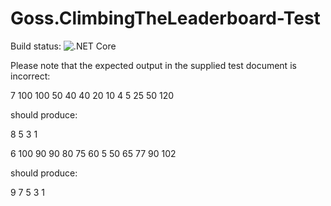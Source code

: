 # Goss.ClimbingTheLeaderboard-Test
Build status: ![.NET Core](https://github.com/topbanana/Goss.ClimbingTheLeaderboard-Test/workflows/.NET%20Core/badge.svg)

Please note that the expected output in the supplied test document is incorrect:

7
100 100 50 40 40 20 10
4
5 25 50 120

should produce:

8
5
3
1


6
100 90 90 80 75 60
5
50 65 77 90 102

should produce:

9
7
5
3
1
